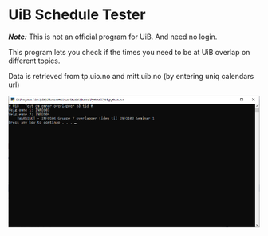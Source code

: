 # UiB Schedule Tester

***Note:*** This is not an official program for UiB. And need no login.

This program lets you check if the times you need to be at UiB overlap on different topics.

Data is retrieved from tp.uio.no and mitt.uib.no (by entering uniq calendars url)

![UiBScheduleTester](Screenshots/screen.png)

